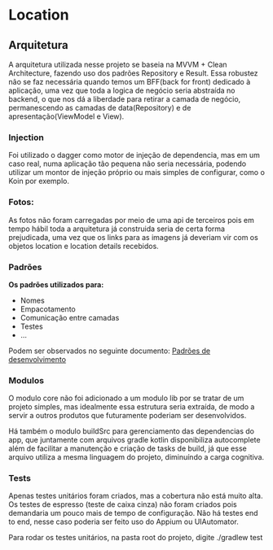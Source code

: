 # Location

## Arquitetura
A arquitetura utilizada nesse projeto se baseia na MVVM + Clean Architecture, fazendo uso dos padrões Repository e Result. Essa robustez não se faz necessária quando temos um BFF(back for front) dedicado à aplicação, uma vez que toda a logica de negócio seria abstraída no backend, o que nos dá a liberdade para retirar a camada de negócio, permanescendo as camadas de data(Repository) e de apresentação(ViewModel e View).

### Injection
Foi utilizado o dagger como motor de injeção de dependencia, mas em um caso real, numa aplicação tão pequena não seria necessária, podendo utilizar um montor de injeção próprio ou mais simples de configurar, como o Koin por exemplo.

### Fotos:
As fotos não foram carregadas por meio de uma api de terceiros pois em tempo hábil toda a arquitetura já construida seria de certa forma prejudicada, uma vez que os links para as imagens já deveriam vir com os objetos location e location details recebidos.

### Padrões
**Os padrões utilizados para:**
- Nomes
- Empacotamento
- Comunicação entre camadas
- Testes
- ...

Podem ser observados no seguinte documento: [Padrões de desenvolvimento](https://hackmd.io/@roubertedgar/r1-oUxLu8)

### Modulos
O modulo core não foi adicionado a um modulo lib por se tratar de um projeto simples, mas idealmente essa estrutura seria extraída, de modo a servir a outros produtos que futuramente poderiam ser desenvolvidos.

Há também o modulo buildSrc para gerenciamento das dependencias do app, que juntamente com arquivos gradle kotlin disponibiliza autocomplete além de facilitar a manutenção e criação de tasks de build, já que esse arquivo utiliza a mesma linguagem do projeto, diminuíndo a carga cognitiva.

### Tests
Apenas testes unitários foram criados, mas a cobertura não está muito alta.
Os testes de espresso (teste de caixa cinza) não foram criados pois demandaria um pouco mais de tempo de configuração.
Não há testes end to end, nesse caso poderia ser feito uso do Appium ou UIAutomator.

Para rodar os testes unitários, na pasta root do projeto, digite ./gradlew test